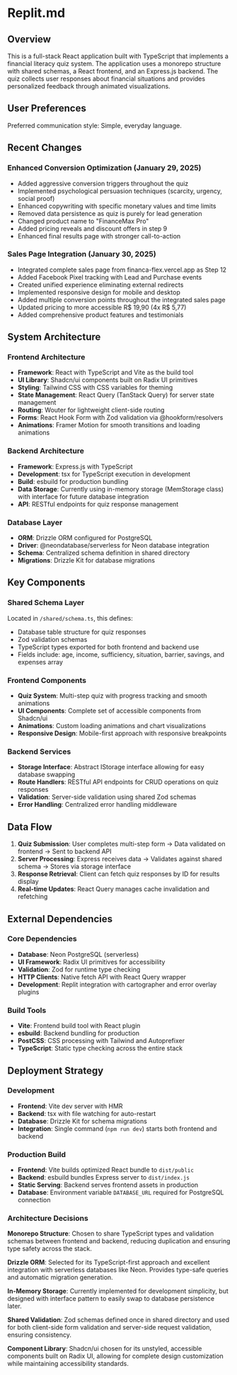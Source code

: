 # Replit.md

## Overview

This is a full-stack React application built with TypeScript that implements a financial literacy quiz system. The application uses a monorepo structure with shared schemas, a React frontend, and an Express.js backend. The quiz collects user responses about financial situations and provides personalized feedback through animated visualizations.

## User Preferences

Preferred communication style: Simple, everyday language.

## Recent Changes

### Enhanced Conversion Optimization (January 29, 2025)
- Added aggressive conversion triggers throughout the quiz
- Implemented psychological persuasion techniques (scarcity, urgency, social proof)
- Enhanced copywriting with specific monetary values and time limits
- Removed data persistence as quiz is purely for lead generation
- Changed product name to "FinanceMax Pro"
- Added pricing reveals and discount offers in step 9
- Enhanced final results page with stronger call-to-action

### Sales Page Integration (January 30, 2025)
- Integrated complete sales page from financa-flex.vercel.app as Step 12
- Added Facebook Pixel tracking with Lead and Purchase events
- Created unified experience eliminating external redirects
- Implemented responsive design for mobile and desktop
- Added multiple conversion points throughout the integrated sales page
- Updated pricing to more accessible R$ 19,90 (4x R$ 5,77)
- Added comprehensive product features and testimonials

## System Architecture

### Frontend Architecture
- **Framework**: React with TypeScript and Vite as the build tool
- **UI Library**: Shadcn/ui components built on Radix UI primitives
- **Styling**: Tailwind CSS with CSS variables for theming
- **State Management**: React Query (TanStack Query) for server state management
- **Routing**: Wouter for lightweight client-side routing
- **Forms**: React Hook Form with Zod validation via @hookform/resolvers
- **Animations**: Framer Motion for smooth transitions and loading animations

### Backend Architecture  
- **Framework**: Express.js with TypeScript
- **Development**: tsx for TypeScript execution in development
- **Build**: esbuild for production bundling
- **Data Storage**: Currently using in-memory storage (MemStorage class) with interface for future database integration
- **API**: RESTful endpoints for quiz response management

### Database Layer
- **ORM**: Drizzle ORM configured for PostgreSQL
- **Driver**: @neondatabase/serverless for Neon database integration
- **Schema**: Centralized schema definition in shared directory
- **Migrations**: Drizzle Kit for database migrations

## Key Components

### Shared Schema Layer
Located in `/shared/schema.ts`, this defines:
- Database table structure for quiz responses
- Zod validation schemas
- TypeScript types exported for both frontend and backend use
- Fields include: age, income, sufficiency, situation, barrier, savings, and expenses array

### Frontend Components
- **Quiz System**: Multi-step quiz with progress tracking and smooth animations
- **UI Components**: Complete set of accessible components from Shadcn/ui
- **Animations**: Custom loading animations and chart visualizations
- **Responsive Design**: Mobile-first approach with responsive breakpoints

### Backend Services
- **Storage Interface**: Abstract IStorage interface allowing for easy database swapping
- **Route Handlers**: RESTful API endpoints for CRUD operations on quiz responses
- **Validation**: Server-side validation using shared Zod schemas
- **Error Handling**: Centralized error handling middleware

## Data Flow

1. **Quiz Submission**: User completes multi-step form → Data validated on frontend → Sent to backend API
2. **Server Processing**: Express receives data → Validates against shared schema → Stores via storage interface
3. **Response Retrieval**: Client can fetch quiz responses by ID for results display
4. **Real-time Updates**: React Query manages cache invalidation and refetching

## External Dependencies

### Core Dependencies
- **Database**: Neon PostgreSQL (serverless)
- **UI Framework**: Radix UI primitives for accessibility
- **Validation**: Zod for runtime type checking
- **HTTP Clients**: Native fetch API with React Query wrapper
- **Development**: Replit integration with cartographer and error overlay plugins

### Build Tools
- **Vite**: Frontend build tool with React plugin
- **esbuild**: Backend bundling for production
- **PostCSS**: CSS processing with Tailwind and Autoprefixer
- **TypeScript**: Static type checking across the entire stack

## Deployment Strategy

### Development
- **Frontend**: Vite dev server with HMR
- **Backend**: tsx with file watching for auto-restart
- **Database**: Drizzle Kit for schema migrations
- **Integration**: Single command (`npm run dev`) starts both frontend and backend

### Production Build
- **Frontend**: Vite builds optimized React bundle to `dist/public`
- **Backend**: esbuild bundles Express server to `dist/index.js`
- **Static Serving**: Backend serves frontend assets in production
- **Database**: Environment variable `DATABASE_URL` required for PostgreSQL connection

### Architecture Decisions

**Monorepo Structure**: Chosen to share TypeScript types and validation schemas between frontend and backend, reducing duplication and ensuring type safety across the stack.

**Drizzle ORM**: Selected for its TypeScript-first approach and excellent integration with serverless databases like Neon. Provides type-safe queries and automatic migration generation.

**In-Memory Storage**: Currently implemented for development simplicity, but designed with interface pattern to easily swap to database persistence later.

**Shared Validation**: Zod schemas defined once in shared directory and used for both client-side form validation and server-side request validation, ensuring consistency.

**Component Library**: Shadcn/ui chosen for its unstyled, accessible components built on Radix UI, allowing for complete design customization while maintaining accessibility standards.